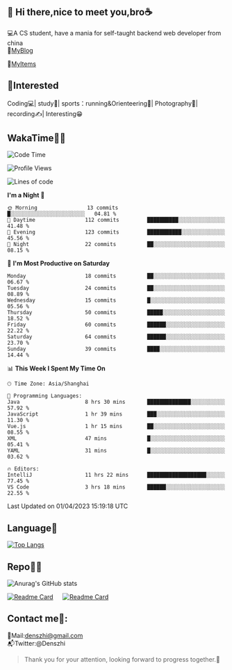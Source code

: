 👋 Hi there,nice to meet you,bro☕
---
💻A CS student, have a mania for self-taught backend web developer from china   
📌[MyBlog](https://github.com/HealUP/MyBlog)

📌[MyItems](https://healup.github.io/)

 <!-- waka-box start -->
 <!-- waka-box end -->
 
🧲**Interested**
--
Coding💻| study📖| sports：running&Orienteering🏃‍| Photography📸| recording✍️| Interesting😁

WakaTime👨‍💻
---
<!--START_SECTION:waka-->
![Code Time](http://img.shields.io/badge/Code%20Time-15%20hrs%2015%20mins-blue)

![Profile Views](http://img.shields.io/badge/Profile%20Views-361-blue)

![Lines of code](https://img.shields.io/badge/From%20Hello%20World%20I%27ve%20Written-148.7%20thousand%20lines%20of%20code-blue)

**I'm a Night 🦉** 

```text
🌞 Morning                13 commits          █░░░░░░░░░░░░░░░░░░░░░░░░   04.81 % 
🌆 Daytime                112 commits         ██████████░░░░░░░░░░░░░░░   41.48 % 
🌃 Evening                123 commits         ███████████░░░░░░░░░░░░░░   45.56 % 
🌙 Night                  22 commits          ██░░░░░░░░░░░░░░░░░░░░░░░   08.15 % 
```
📅 **I'm Most Productive on Saturday** 

```text
Monday                   18 commits          ██░░░░░░░░░░░░░░░░░░░░░░░   06.67 % 
Tuesday                  24 commits          ██░░░░░░░░░░░░░░░░░░░░░░░   08.89 % 
Wednesday                15 commits          █░░░░░░░░░░░░░░░░░░░░░░░░   05.56 % 
Thursday                 50 commits          █████░░░░░░░░░░░░░░░░░░░░   18.52 % 
Friday                   60 commits          ██████░░░░░░░░░░░░░░░░░░░   22.22 % 
Saturday                 64 commits          ██████░░░░░░░░░░░░░░░░░░░   23.70 % 
Sunday                   39 commits          ████░░░░░░░░░░░░░░░░░░░░░   14.44 % 
```


📊 **This Week I Spent My Time On** 

```text
🕑︎ Time Zone: Asia/Shanghai

💬 Programming Languages: 
Java                     8 hrs 30 mins       ██████████████░░░░░░░░░░░   57.92 % 
JavaScript               1 hr 39 mins        ███░░░░░░░░░░░░░░░░░░░░░░   11.30 % 
Vue.js                   1 hr 15 mins        ██░░░░░░░░░░░░░░░░░░░░░░░   08.55 % 
XML                      47 mins             █░░░░░░░░░░░░░░░░░░░░░░░░   05.41 % 
YAML                     31 mins             █░░░░░░░░░░░░░░░░░░░░░░░░   03.62 % 

🔥 Editors: 
IntelliJ                 11 hrs 22 mins      ███████████████████░░░░░░   77.45 % 
VS Code                  3 hrs 18 mins       ██████░░░░░░░░░░░░░░░░░░░   22.55 % 
```


 Last Updated on 01/04/2023 15:19:18 UTC
<!--END_SECTION:waka-->

Language🚀
---
[![Top Langs](https://github-readme-stats.vercel.app/api/top-langs/?username=HealUP&layout=compact&hide_border=true)](https://github.com/HealUP)

Repo🧑‍💻
---
![Anurag's GitHub stats](https://github-readme-stats.vercel.app/api?username=HealUP&count_private=true&show_icons=true&theme=gruvbox&hide_border=true) 

[![Readme Card](https://github-readme-stats.vercel.app/api/pin/?username=HealUP&repo=InternetEy&theme=transparent)](https://github.com/HealUP/InternetEy) &emsp;
[![Readme Card](https://github-readme-stats.vercel.app/api/pin/?username=HealUP&repo=CampusExperience&theme=transparent)](https://github.com/HealUP/CampusExperience)


Contact me📱:
---
📮Mail:denszhi@gmail.com  
📬Twitter:@Denszhi  

> Thank you for your attention, looking forward to progress together.🎉
